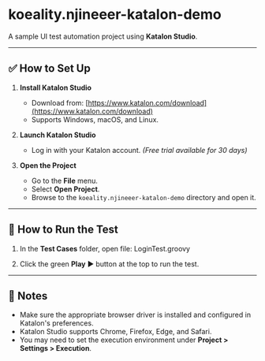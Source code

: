 # koeality.njineeer-katalon-demo

A sample UI test automation project using **Katalon Studio**.

---

## ✅ How to Set Up

1. **Install Katalon Studio**  
   - Download from: [https://www.katalon.com/download](https://www.katalon.com/download)  
   - Supports Windows, macOS, and Linux.

2. **Launch Katalon Studio**  
   - Log in with your Katalon account. *(Free trial available for 30 days)*

3. **Open the Project**  
   - Go to the **File** menu.  
   - Select **Open Project**.  
   - Browse to the `koeality.njineeer-katalon-demo` directory and open it.

---

## 🚀 How to Run the Test

1. In the **Test Cases** folder, open file: LoginTest.groovy

2. Click the green **Play** ▶️ button at the top to run the test.

---

## 📎 Notes

- Make sure the appropriate browser driver is installed and configured in Katalon's preferences.
- Katalon Studio supports Chrome, Firefox, Edge, and Safari.
- You may need to set the execution environment under **Project > Settings > Execution**.
